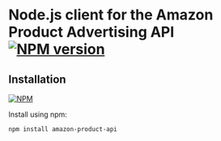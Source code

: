 # Node.js client for the Amazon Product Advertising API [![NPM version](https://badge.fury.io/js/amazon-product-api.png)](http://badge.fury.io/js/amazon-product-api)



## Installation
[![NPM](https://nodei.co/npm/amazon-product-api.png?downloads=true)](https://nodei.co/npm/amazon-product-api/)

Install using npm:
```sh
npm install amazon-product-api
```